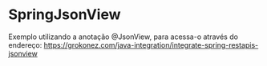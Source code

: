 # SpringJsonView
Exemplo utilizando a anotação @JsonView, para acessa-o através do endereço: https://grokonez.com/java-integration/integrate-spring-restapis-jsonview
